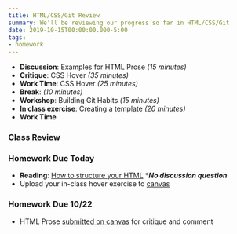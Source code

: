 ```yaml
---
title: HTML/CSS/Git Review
summary: We'll be reviewing our progress so far in HTML/CSS/Git
date: 2019-10-15T00:00:00.000-5:00
tags:
- homework
---
```


- **Discussion**: Examples for HTML Prose *(15 minutes)*
- **Critique**: CSS Hover *(35 minutes)*
- **Work Time**: CSS Hover *(25 minutes)*
- **Break**: *(10 minutes)*
- **Workshop**: Building Git Habits *(15 minutes)*
- **In class exercise**: Creating a template *(20 minutes)*
- **Work Time**

### Class Review

<!-- <style>.embed-container { position: relative; padding-bottom: 56.25%; height: 0; overflow: hidden; max-width: 100%; } .embed-container iframe, .embed-container object, .embed-container embed { position: absolute; top: 0; left: 0; width: 100%; height: 100%; }</style><div class='embed-container'><iframe width="560" height="315" src="https://www.youtube.com/embed/oMOMzbb5Cf8" frameborder="0" allow="accelerometer; autoplay; encrypted-media; gyroscope; picture-in-picture" allowfullscreen></iframe></div>
<a href="https://github.com/dleatherman/dleatherman.github.io/tree/master/fa19-cc/06-hover" rel="external" target="_blank">```Source code```</a> -->

### Homework Due Today

- **Reading**: [How to structure your HTML](https://prmlg.ht/2oYKyKB) ****No discussion question***
- Upload your in-class hover exercise to [canvas](https://prmlg.ht/2p3cHjR)

### <a name="homework"></a>Homework Due 10/22

- HTML Prose [submitted on canvas](https://prmlg.ht/31h33Yq) for critique and comment